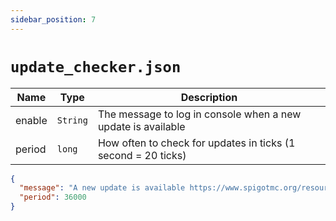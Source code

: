 ```yaml
---
sidebar_position: 7
---
```


# `update_checker.json`

| Name | Type | Description |
| --- | --- | --- |
| enable | `String` | The message to log in console when a new update is available |
| period | `long` | How often to check for updates in ticks (1 second = 20 ticks) |

```json
{
  "message": "A new update is available https://www.spigotmc.org/resources/105707/!",
  "period": 36000
}
```

